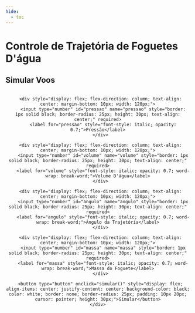 ```yaml
---
hide:
  - toc
---
```


# Controle de Trajetória de Foguetes D'água

## Simular Voos

<div style="text-align: center;">

  <form>
    <div style="display: flex; justify-content: space-around;">

      <div style="display: flex; flex-direction: column; text-align: center; margin-bottom: 10px; width: 120px;">
        <input type="number" id="pressao" name="pressao" style="border: 1px solid black; border-radius: 25px; height: 30px; text-align: center;" required>
        <label for="pressao" style="font-style: italic; opacity: 0.7;">Pressão</label>
      </div>

      <div style="display: flex; flex-direction: column; text-align: center; margin-bottom: 10px; width: 120px;">
        <input type="number" id="volume" name="volume" style="border: 1px solid black; border-radius: 25px; height: 30px; text-align: center;" required>
        <label for="volume" style="font-style: italic; opacity: 0.7; word-wrap: break-word;">Volume D'água</label>
      </div>

      <div style="display: flex; flex-direction: column; text-align: center; margin-bottom: 10px; width: 120px;">
        <input type="number" id="angulo" name="angulo" style="border: 1px solid black; border-radius: 25px; height: 30px; text-align: center;" required>
        <label for="angulo" style="font-style: italic; opacity: 0.7; word-wrap: break-word;">Ângulo da Trajetória</label>
      </div>

      <div style="display: flex; flex-direction: column; text-align: center; margin-bottom: 10px; width: 120px;">
        <input type="number" id="massa" name="massa" style="border: 1px solid black; border-radius: 25px; height: 30px; text-align: center;" required>
        <label for="massa" style="font-style: italic; opacity: 0.7; word-wrap: break-word;">Massa do Foguete</label>
      </div>

      <button type="button" onclick="simular()" style="display: flex; align-items: center; justify-content: center; background-color: black; color: white; border: none; border-radius: 25px; padding: 10px 20px; cursor: pointer; height: 30px;">Simular</button>
    </div>
  </form>

</div>

<script>
  function simular() {
    var pressao = document.getElementById('pressao').value;
    var volume = document.getElementById('volume').value;
    var angulo = document.getElementById('angulo').value;
    var massa = document.getElementById('massa').value;

    console.log("Valores inseridos: Pressão=" + pressao + ", Volume=" + volume + ", Ângulo=" + angulo + ", Massa=" + massa);
  }
</script>